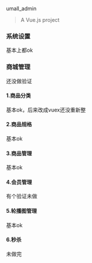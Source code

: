umall_admin

> A Vue.js project

### 系统设置

基本上都ok

### 商城管理

还没做验证

#### 1.商品分类

基本ok，后来改成vuex还没重新整

#### 2.商品规格

基本ok

#### 3.商品管理

基本ok

#### 4.会员管理

有个验证未做

#### 5.轮播图管理

基本ok

#### 6.秒杀

未做完